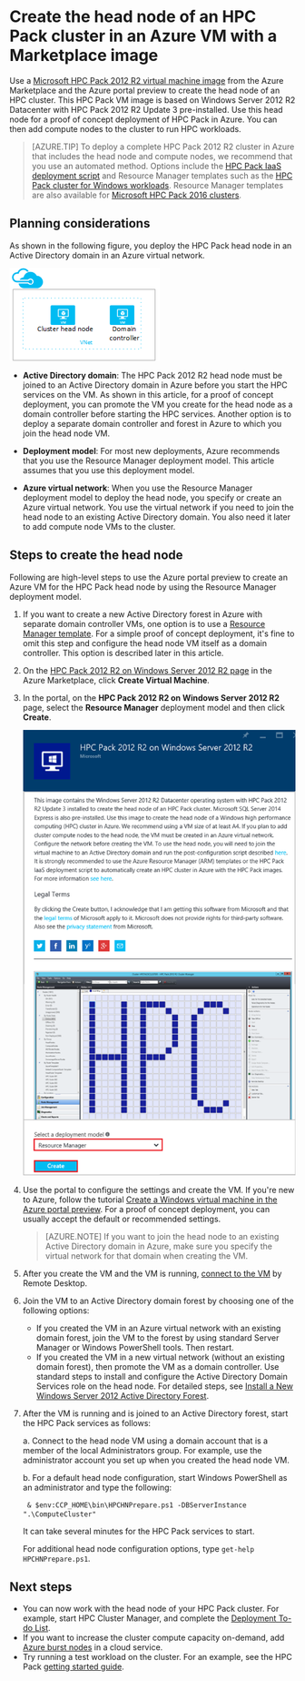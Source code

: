 <properties
    pageTitle="Create an HPC Pack head node in an Azure VM | Azure"
    description="Learn how to use the Azure portal preview and the Resource Manager deployment model to create a Microsoft HPC Pack 2012 R2 head node in an Azure VM."
    services="virtual-machines-windows"
    documentationcenter=""
    author="dlepow"
    manager="timlt"
    editor=""
    tags="azure-resource-manager,hpc-pack" />
<tags
    ms.assetid="e6a13eaf-9124-47b4-8d75-2bc4672b8f21"
    ms.service="virtual-machines-windows"
    ms.devlang="na"
    ms.topic="article"
    ms.tgt_pltfrm="vm-windows"
    ms.workload="big-compute"
    ms.date="12/29/2016"
    wacn.date=""
    ms.author="danlep" />

# Create the head node of an HPC Pack cluster in an Azure VM with a Marketplace image
Use a [Microsoft HPC Pack 2012 R2 virtual machine image](https://azure.microsoft.com/marketplace/partners/microsoft/hpcpack2012r2onwindowsserver2012r2/) from the Azure Marketplace and the Azure portal preview
to create the head node of an HPC cluster. This HPC Pack
VM image is based on Windows Server 2012 R2 Datacenter with HPC
Pack 2012 R2 Update 3 pre-installed. Use this head node for a proof of concept deployment of HPC Pack in Azure. You can then add compute nodes to the cluster to run HPC workloads.

> [AZURE.TIP]
> To deploy a complete HPC Pack 2012 R2 cluster in Azure that includes the head node and compute nodes, we recommend that you use an automated method. Options include the [HPC Pack IaaS deployment script](/documentation/articles/virtual-machines-windows-classic-hpcpack-cluster-powershell-script/) and Resource Manager templates such as the [HPC Pack cluster for Windows workloads](https://azure.microsoft.com/marketplace/partners/microsofthpc/newclusterwindowscn/). Resource Manager templates are also available for [Microsoft HPC Pack 2016 clusters](https://github.com/MsHpcPack/HPCPack2016/tree/master/newcluster-templates). 
> 
> 

## Planning considerations
As shown in the following figure, you deploy the HPC Pack head node in an Active Directory domain in an Azure virtual network.

![HPC Pack head node][headnode]

* **Active Directory domain**: The HPC Pack 2012 R2 head node must be joined to an Active Directory domain in Azure before you start the HPC services on the VM. As shown in this article, for a proof of concept deployment, you can promote the VM you create for the head node as a domain controller before starting the HPC services. Another option is to deploy a separate domain controller and forest in Azure to which you join the head node VM.

* **Deployment model**: For most new deployments, Azure recommends that you use the Resource Manager deployment model. This article assumes that you use this deployment model.

* **Azure virtual network**: When you use the Resource Manager deployment model to deploy the head node, you specify or create an Azure virtual network. You use the virtual network if you need to join the head node to an existing Active Directory domain. You also need it later to add compute node VMs to the cluster.

## Steps to create the head node
Following are high-level steps to use the Azure portal preview to create an Azure VM for the HPC
Pack head node by using the Resource Manager deployment model. 

1. If you want to create a new Active Directory forest in Azure with separate domain controller VMs, one option is to use a [Resource Manager template](https://github.com/Azure/azure-quickstart-templates/tree/master/active-directory-new-domain-ha-2-dc). For a simple proof of concept deployment, it's fine to omit this step and configure the head node VM itself as a domain controller. This option is described later in this article.
2. On the [HPC Pack 2012 R2 on Windows Server 2012 R2 page](https://azure.microsoft.com/marketplace/partners/microsoft/hpcpack2012r2onwindowsserver2012r2/) in the Azure Marketplace, click **Create Virtual Machine**. 
3. In the portal, on the **HPC Pack 2012 R2 on Windows Server 2012 R2** page, select the **Resource Manager** deployment model and then click **Create**.
   
    ![HPC Pack image][marketplace]
4. Use the portal to configure the settings and create the VM. If you're new to Azure, follow the tutorial [Create a Windows virtual machine in the Azure portal preview](/documentation/articles/virtual-machines-windows-hero-tutorial/). For a proof of concept deployment, you can usually accept the default or recommended settings.
   
    > [AZURE.NOTE]
    > If you want to join the head node to an existing Active Directory domain in Azure, make sure you specify the virtual network for that domain when creating the VM.
    > 
    > 
5. After you create the VM and the VM is running, [connect to the VM](/documentation/articles/virtual-machines-windows-connect-logon/) by Remote Desktop. 
6. Join the VM to an Active Directory domain forest by choosing one of the following options:
   
    * If you created the VM in an Azure virtual network with an existing domain forest, join the VM to the forest by using standard Server Manager or Windows PowerShell tools. Then restart.
    * If you created the VM in a new virtual network (without an existing domain forest), then promote the VM as a domain controller. Use standard steps to install and configure the Active Directory Domain Services role on the head node. For detailed steps, see [Install a New Windows Server 2012 Active Directory Forest](https://technet.microsoft.com/zh-cn/library/jj574166.aspx).
7. After the VM is running and is joined to an Active Directory forest, start the HPC Pack services as follows:
   
    a. Connect to the head node VM using a domain account that is a member of the local Administrators group. For example, use the administrator account you set up when you created the head node VM.
   
    b. For a default head node configuration, start Windows PowerShell as an administrator and type the following:

        & $env:CCP_HOME\bin\HPCHNPrepare.ps1 -DBServerInstance ".\ComputeCluster"

    It can take several minutes for the HPC Pack services to start.
   
    For additional head node configuration options, type `get-help HPCHNPrepare.ps1`.

## Next steps
* You can now work with the head node of your HPC Pack cluster. For
  example, start HPC Cluster Manager, and complete the [Deployment To-do List](https://technet.microsoft.com/zh-cn/library/jj884141.aspx).
* If you want to increase the cluster compute capacity on-demand, add [Azure burst nodes](/documentation/articles/virtual-machines-windows-classic-hpcpack-cluster-node-burst/) in a cloud service. 
* Try running a test workload on the cluster. For an example, see the HPC Pack [getting started guide](https://technet.microsoft.com/zh-cn/library/jj884144).

<!--Image references-->
[headnode]: ./media/virtual-machines-windows-hpcpack-cluster-headnode/headnode.png
[marketplace]: ./media/virtual-machines-windows-hpcpack-cluster-headnode/marketplace.png